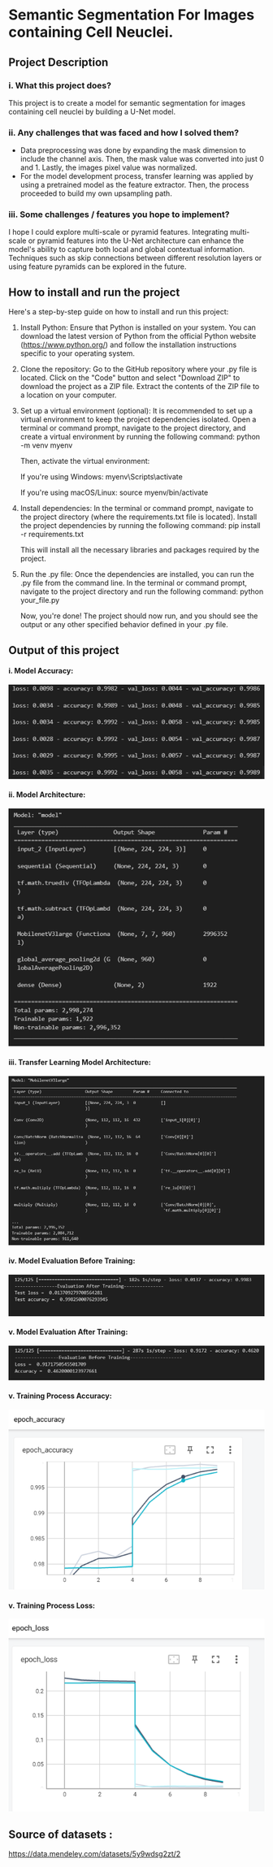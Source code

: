 # Semantic Segmentation For Images containing Cell Neuclei.

## Project Description
### i.	What this project does?
This project is to create a model for semantic segmentation for images containing cell neuclei by building a U-Net model.
### ii.	Any challenges that was faced and how I solved them?
- Data preprocessing was done by expanding the mask dimension to include the channel axis. Then, the mask value was converted into just 0 and 1. Lastly, the images pixel value was normalized.
- For the model development process, transfer learning was applied by using a pretrained model as the feature extractor.
Then, the process proceeded to build my own upsampling path.
### iii.	Some challenges / features you hope to implement?
I hope I could explore multi-scale or pyramid features. Integrating multi-scale or pyramid features into the U-Net architecture can enhance the model's ability to capture both local and global contextual information. Techniques such as skip connections between different resolution layers or using feature pyramids can be explored in the future.
## How to install and run the project 
Here's a step-by-step guide on how to install and run this project:

1. Install Python: Ensure that Python is installed on your system. You can download the latest version of Python from the official Python website (https://www.python.org/) and follow the installation instructions specific to your operating system.

2. Clone the repository: Go to the GitHub repository where your .py file is located. Click on the "Code" button and select "Download ZIP" to download the project as a ZIP file. Extract the contents of the ZIP file to a location on your computer.

3. Set up a virtual environment (optional): It is recommended to set up a virtual environment to keep the project dependencies isolated. Open a terminal or command prompt, navigate to the project directory, and create a virtual environment by running the following command: python -m venv myenv

   Then, activate the virtual environment:

   If you're using Windows: myenv\Scripts\activate

   If you're using macOS/Linux: source myenv/bin/activate

4. Install dependencies: In the terminal or command prompt, navigate to the project directory (where the requirements.txt file is located). Install the project dependencies by running the following command: pip install -r requirements.txt

   This will install all the necessary libraries and packages required by the project.

5. Run the .py file: Once the dependencies are installed, you can run the .py file from the command line. In the terminal or command prompt, navigate to the project directory and run the following command: python your_file.py

   Now, you're done! The project should now run, and you should see the output or any other specified behavior defined in your .py file.

## Output of this project
#### i. Model Accuracy:

![Alt Text](https://raw.githubusercontent.com/najat321/ypai03_concrete_cracks_classification/main/Model%20Accuracy.PNG)

#### ii. Model Architecture:

![Alt Text](https://raw.githubusercontent.com/najat321/ypai03_concrete_cracks_classification/main/Model%20Architecture.PNG)

#### iii. Transfer Learning Model Architecture:

 ![Alt Text](https://raw.githubusercontent.com/najat321/ypai03_concrete_cracks_classification/main/Model%20Architecture_2%20-Follow-up%20training.PNG)
 
#### iv. Model Evaluation Before Training:

 ![Alt Text](https://raw.githubusercontent.com/najat321/ypai03_concrete_cracks_classification/main/Model%20Evaluation%20after%20training.PNG)
 
#### v. Model Evaluation After Training:

 ![Alt Text](https://raw.githubusercontent.com/najat321/ypai03_concrete_cracks_classification/main/Model%20Evaluation%20before%20training.PNG)
 
#### v. Training Process Accuracy:

 ![Alt Text](https://raw.githubusercontent.com/najat321/ypai03_concrete_cracks_classification/main/Training%20process_accuracy.PNG)
 
#### v. Training Process Loss:

 ![Alt Text](https://raw.githubusercontent.com/najat321/ypai03_concrete_cracks_classification/main/Training%20process_loss.PNG)

## Source of datasets : 
https://data.mendeley.com/datasets/5y9wdsg2zt/2 

